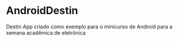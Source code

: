 AndroidDestin
=============

Destin App criado como exemplo para o minicurso de Android para a semana acadêmica de eletrônica
